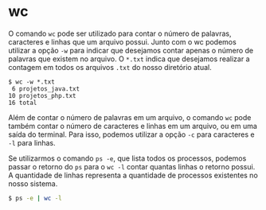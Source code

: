 # wc

O comando `wc` pode ser utilizado para contar o número de  palavras, caracteres e linhas que um arquivo possui. Junto com o wc  podemos utilizar a opção `-w` para indicar que desejamos contar apenas o número de palavras que existem no arquivo. O `*.txt` indica que desejamos realizar a contagem em todos os arquivos `.txt` do nosso diretório atual.

```
$ wc -w *.txt
 6 projetos_java.txt
10 projetos_php.txt
16 total
```

Além de contar o número de palavras em um arquivo, o comando `wc` pode também contar o número de caracteres e linhas em um arquivo, ou em uma saída do terminal. Para isso, podemos utilizar a opção `-c` para caracteres e `-l` para linhas.

Se utilizarmos o comando `ps -e`, que lista todos os processos, podemos passar o retorno do `ps` para o `wc -l` contar quantas linhas o retorno possui. A quantidade de linhas  representa a quantidade de processos existentes no nosso sistema.

```bash
$ ps -e | wc -l
```

